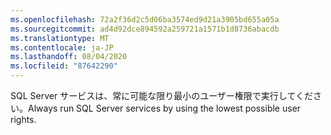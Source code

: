 ```yaml
---
ms.openlocfilehash: 72a2f36d2c5d06ba3574ed9d21a3905bd655a05a
ms.sourcegitcommit: ad4d92dce894592a259721a1571b1d8736abacdb
ms.translationtype: MT
ms.contentlocale: ja-JP
ms.lasthandoff: 08/04/2020
ms.locfileid: "87642290"
---
```

<span data-ttu-id="ad2af-101">SQL Server サービスは、常に可能な限り最小のユーザー権限で実行してください。</span><span class="sxs-lookup"><span data-stu-id="ad2af-101">Always run SQL Server services by using the lowest possible user rights.</span></span>
